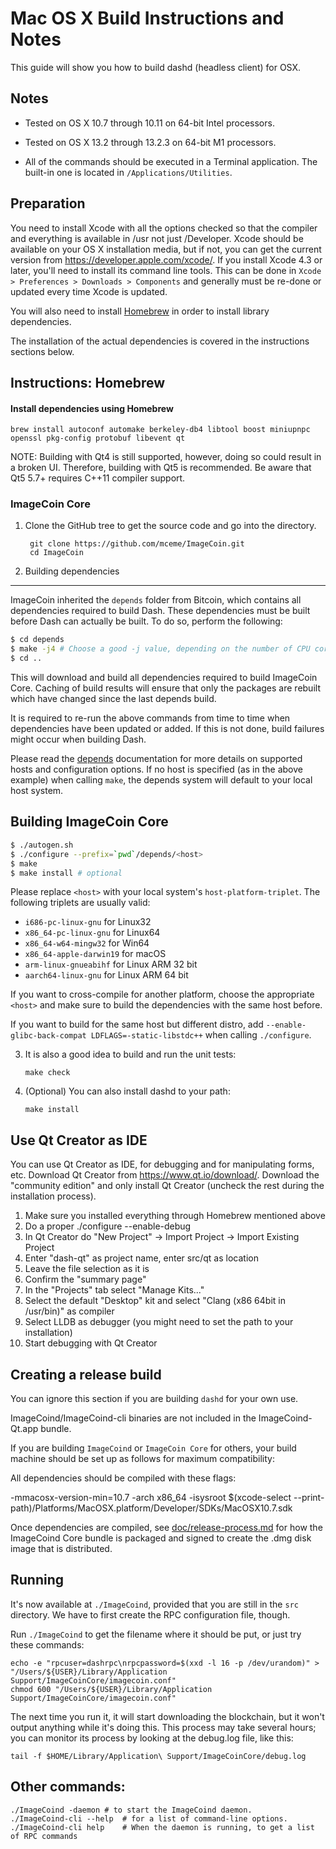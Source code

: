 Mac OS X Build Instructions and Notes
====================================
This guide will show you how to build dashd (headless client) for OSX.

Notes
-----

* Tested on OS X 10.7 through 10.11 on 64-bit Intel processors.

* Tested on OS X 13.2 through 13.2.3 on 64-bit M1 processors.

* All of the commands should be executed in a Terminal application. The
built-in one is located in `/Applications/Utilities`.

Preparation
-----------

You need to install Xcode with all the options checked so that the compiler
and everything is available in /usr not just /Developer. Xcode should be
available on your OS X installation media, but if not, you can get the
current version from https://developer.apple.com/xcode/. If you install
Xcode 4.3 or later, you'll need to install its command line tools. This can
be done in `Xcode > Preferences > Downloads > Components` and generally must
be re-done or updated every time Xcode is updated.

You will also need to install [Homebrew](http://brew.sh) in order to install library
dependencies.

The installation of the actual dependencies is covered in the instructions
sections below.

Instructions: Homebrew
----------------------

#### Install dependencies using Homebrew

    brew install autoconf automake berkeley-db4 libtool boost miniupnpc openssl pkg-config protobuf libevent qt

NOTE: Building with Qt4 is still supported, however, doing so could result in a broken UI. Therefore, building with Qt5 is recommended. Be aware that Qt5 5.7+ requires C++11 compiler support.

### ImageCoin Core

1. Clone the GitHub tree to get the source code and go into the directory.

        git clone https://github.com/mceme/ImageCoin.git
        cd ImageCoin

2. Building dependencies
---------------------
ImageCoin inherited the `depends` folder from Bitcoin, which contains all dependencies required to build Dash. These
dependencies must be built before Dash can actually be built. To do so, perform the following:

```bash
$ cd depends
$ make -j4 # Choose a good -j value, depending on the number of CPU cores available
$ cd ..
```

This will download and build all dependencies required to build ImageCoin Core. Caching of build results will ensure that only
the packages are rebuilt which have changed since the last depends build.

It is required to re-run the above commands from time to time when dependencies have been updated or added. If this is
not done, build failures might occur when building Dash.

Please read the [depends](../depends/README.md) documentation for more details on supported hosts and configuration
options. If no host is specified (as in the above example) when calling `make`, the depends system will default to your
local host system. 

Building ImageCoin Core
---------------------

```bash
$ ./autogen.sh
$ ./configure --prefix=`pwd`/depends/<host>
$ make
$ make install # optional
```

Please replace `<host>` with your local system's `host-platform-triplet`. The following triplets are usually valid:
- `i686-pc-linux-gnu` for Linux32
- `x86_64-pc-linux-gnu` for Linux64
- `x86_64-w64-mingw32` for Win64
- `x86_64-apple-darwin19` for macOS
- `arm-linux-gnueabihf` for Linux ARM 32 bit
- `aarch64-linux-gnu` for Linux ARM 64 bit

If you want to cross-compile for another platform, choose the appropriate `<host>` and make sure to build the
dependencies with the same host before.

If you want to build for the same host but different distro, add `--enable-glibc-back-compat LDFLAGS=-static-libstdc++` when calling `./configure`.



3.  It is also a good idea to build and run the unit tests:

        make check

4.  (Optional) You can also install dashd to your path:

        make install

Use Qt Creator as IDE
------------------------
You can use Qt Creator as IDE, for debugging and for manipulating forms, etc.
Download Qt Creator from https://www.qt.io/download/. Download the "community edition" and only install Qt Creator (uncheck the rest during the installation process).

1. Make sure you installed everything through Homebrew mentioned above
2. Do a proper ./configure --enable-debug
3. In Qt Creator do "New Project" -> Import Project -> Import Existing Project
4. Enter "dash-qt" as project name, enter src/qt as location
5. Leave the file selection as it is
6. Confirm the "summary page"
7. In the "Projects" tab select "Manage Kits..."
8. Select the default "Desktop" kit and select "Clang (x86 64bit in /usr/bin)" as compiler
9. Select LLDB as debugger (you might need to set the path to your installation)
10. Start debugging with Qt Creator

Creating a release build
------------------------
You can ignore this section if you are building `dashd` for your own use.

ImageCoind/ImageCoind-cli binaries are not included in the ImageCoind-Qt.app bundle.

If you are building `ImageCoind` or `ImageCoin Core` for others, your build machine should be set up
as follows for maximum compatibility:

All dependencies should be compiled with these flags:

 -mmacosx-version-min=10.7
 -arch x86_64
 -isysroot $(xcode-select --print-path)/Platforms/MacOSX.platform/Developer/SDKs/MacOSX10.7.sdk

Once dependencies are compiled, see [doc/release-process.md](release-process.md) for how the ImageCoind Core
bundle is packaged and signed to create the .dmg disk image that is distributed.

Running
-------

It's now available at `./ImageCoind`, provided that you are still in the `src`
directory. We have to first create the RPC configuration file, though.

Run `./ImageCoind` to get the filename where it should be put, or just try these
commands:

    echo -e "rpcuser=dashrpc\nrpcpassword=$(xxd -l 16 -p /dev/urandom)" > "/Users/${USER}/Library/Application Support/ImageCoinCore/imagecoin.conf"
    chmod 600 "/Users/${USER}/Library/Application Support/ImageCoinCore/imagecoin.conf"

The next time you run it, it will start downloading the blockchain, but it won't
output anything while it's doing this. This process may take several hours;
you can monitor its process by looking at the debug.log file, like this:

    tail -f $HOME/Library/Application\ Support/ImageCoinCore/debug.log

Other commands:
-------

    ./ImageCoind -daemon # to start the ImageCoind daemon.
    ./ImageCoind-cli --help  # for a list of command-line options.
    ./ImageCoind-cli help    # When the daemon is running, to get a list of RPC commands
